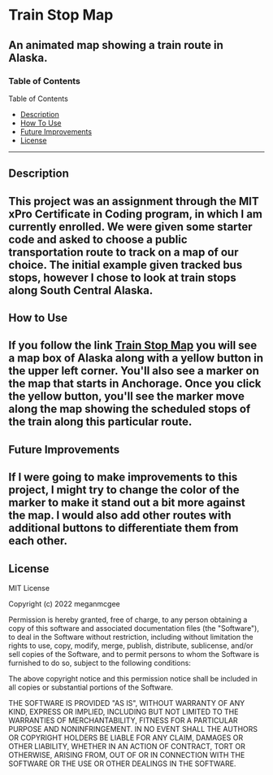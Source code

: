 # Train Stop Map
An animated map showing a train route in Alaska.
---
### Table of Contents

Table of Contents
- [Description](#description)
- [How To Use](#howtouse)
- [Future Improvements](#FutureImprovements)
- [License](#License)

---

## Description

This project was an assignment through the MIT xPro Certificate in Coding program, in which I am currently enrolled. We were given some starter code and asked to choose a public transportation route to track on a map of our choice. The initial example given tracked bus stops, however I chose to look at train stops along South Central Alaska. 
---
## How to Use

If you follow the link [Train Stop Map](http://meganmcgee.github.io/trainstopmap/) you will see a map box of Alaska along with a yellow button in the upper left corner. You'll also see a marker on the map that starts in Anchorage. Once you click the yellow button, you'll see the marker move along the map showing the scheduled stops of the train along this particular route. 
---
## Future Improvements

If I were going to make improvements to this project, I might try to change the color of the marker to make it stand out a bit more against the map. I would also add other routes with additional buttons to differentiate them from each other. 
---
## License
MIT License

Copyright (c) 2022 meganmcgee

Permission is hereby granted, free of charge, to any person obtaining a copy
of this software and associated documentation files (the "Software"), to deal
in the Software without restriction, including without limitation the rights
to use, copy, modify, merge, publish, distribute, sublicense, and/or sell
copies of the Software, and to permit persons to whom the Software is
furnished to do so, subject to the following conditions:

The above copyright notice and this permission notice shall be included in all
copies or substantial portions of the Software.

THE SOFTWARE IS PROVIDED "AS IS", WITHOUT WARRANTY OF ANY KIND, EXPRESS OR
IMPLIED, INCLUDING BUT NOT LIMITED TO THE WARRANTIES OF MERCHANTABILITY,
FITNESS FOR A PARTICULAR PURPOSE AND NONINFRINGEMENT. IN NO EVENT SHALL THE
AUTHORS OR COPYRIGHT HOLDERS BE LIABLE FOR ANY CLAIM, DAMAGES OR OTHER
LIABILITY, WHETHER IN AN ACTION OF CONTRACT, TORT OR OTHERWISE, ARISING FROM,
OUT OF OR IN CONNECTION WITH THE SOFTWARE OR THE USE OR OTHER DEALINGS IN THE
SOFTWARE.
